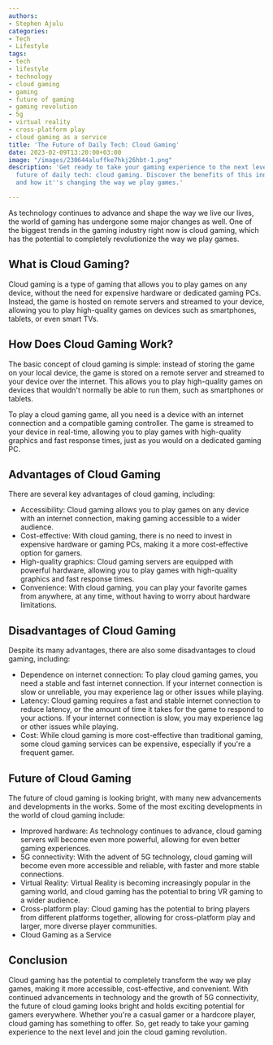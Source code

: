 ```yaml
---
authors:
- Stephen Ajulu
categories:
- Tech
- Lifestyle
tags:
- tech
- lifestyle
- technology
- cloud gaming
- gaming
- future of gaming
- gaming revolution
- 5g
- virtual reality
- cross-platform play
- cloud gaming as a service
title: 'The Future of Daily Tech: Cloud Gaming'
date: 2023-02-09T13:20:00+03:00
image: "/images/230644aluffke7hkj26hbt-1.png"
description: 'Get ready to take your gaming experience to the next level with the
  future of daily tech: cloud gaming. Discover the benefits of this innovative technology
  and how it''s changing the way we play games.'

---
```

As technology continues to advance and shape the way we live our lives, the world of gaming has undergone some major changes as well. One of the biggest trends in the gaming industry right now is cloud gaming, which has the potential to completely revolutionize the way we play games.

## What is Cloud Gaming?

Cloud gaming is a type of gaming that allows you to play games on any device, without the need for expensive hardware or dedicated gaming PCs. Instead, the game is hosted on remote servers and streamed to your device, allowing you to play high-quality games on devices such as smartphones, tablets, or even smart TVs.

## How Does Cloud Gaming Work?

The basic concept of cloud gaming is simple: instead of storing the game on your local device, the game is stored on a remote server and streamed to your device over the internet. This allows you to play high-quality games on devices that wouldn't normally be able to run them, such as smartphones or tablets.

To play a cloud gaming game, all you need is a device with an internet connection and a compatible gaming controller. The game is streamed to your device in real-time, allowing you to play games with high-quality graphics and fast response times, just as you would on a dedicated gaming PC.

## Advantages of Cloud Gaming

There are several key advantages of cloud gaming, including:

* Accessibility: Cloud gaming allows you to play games on any device with an internet connection, making gaming accessible to a wider audience.
* Cost-effective: With cloud gaming, there is no need to invest in expensive hardware or gaming PCs, making it a more cost-effective option for gamers.
* High-quality graphics: Cloud gaming servers are equipped with powerful hardware, allowing you to play games with high-quality graphics and fast response times.
* Convenience: With cloud gaming, you can play your favorite games from anywhere, at any time, without having to worry about hardware limitations.

## Disadvantages of Cloud Gaming

Despite its many advantages, there are also some disadvantages to cloud gaming, including:

* Dependence on internet connection: To play cloud gaming games, you need a stable and fast internet connection. If your internet connection is slow or unreliable, you may experience lag or other issues while playing.
* Latency: Cloud gaming requires a fast and stable internet connection to reduce latency, or the amount of time it takes for the game to respond to your actions. If your internet connection is slow, you may experience lag or other issues while playing.
* Cost: While cloud gaming is more cost-effective than traditional gaming, some cloud gaming services can be expensive, especially if you're a frequent gamer.

## Future of Cloud Gaming

The future of cloud gaming is looking bright, with many new advancements and developments in the works. Some of the most exciting developments in the world of cloud gaming include:

* Improved hardware: As technology continues to advance, cloud gaming servers will become even more powerful, allowing for even better gaming experiences.
* 5G connectivity: With the advent of 5G technology, cloud gaming will become even more accessible and reliable, with faster and more stable connections.
* Virtual Reality: Virtual Reality is becoming increasingly popular in the gaming world, and cloud gaming has the potential to bring VR gaming to a wider audience.
* Cross-platform play: Cloud gaming has the potential to bring players from different platforms together, allowing for cross-platform play and larger, more diverse player communities.
* Cloud Gaming as a Service

## Conclusion

Cloud gaming has the potential to completely transform the way we play games, making it more accessible, cost-effective, and convenient. With continued advancements in technology and the growth of 5G connectivity, the future of cloud gaming looks bright and holds exciting potential for gamers everywhere. Whether you're a casual gamer or a hardcore player, cloud gaming has something to offer. So, get ready to take your gaming experience to the next level and join the cloud gaming revolution.
